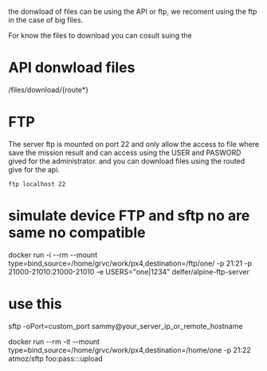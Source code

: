 the donwload of files can be using the API or ftp, we recoment using the ftp in the case of big files.

For know the files to download you can cosult suing the

# API donwload files

/files/download/{route\*}

# FTP

The server ftp is mounted on port 22 and only allow the access to file where save the mission result and can access using the USER and PASWORD gived for the administrator. and you can download files using the routed give for the api.

```
ftp localhost 22
```

# simulate device FTP and sftp no are same no compatible

docker run -i --rm --mount type=bind,source=/home/grvc/work/px4,destination=/ftp/one/ -p 21:21 -p 21000-21010:21000-21010 -e USERS="one|1234" delfer/alpine-ftp-server

# use this

sftp -oPort=custom_port sammy@your_server_ip_or_remote_hostname

docker run --rm -it --mount type=bind,source=/home/grvc/work/px4,destination=/home/one -p 21:22 atmoz/sftp foo:pass:::upload
